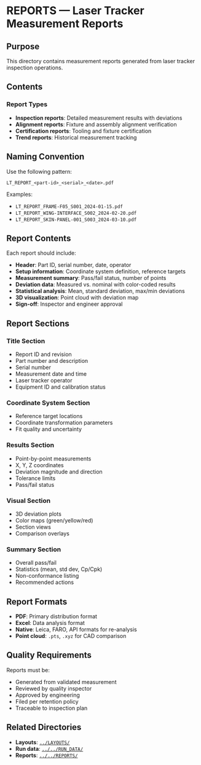 # REPORTS — Laser Tracker Measurement Reports

## Purpose

This directory contains measurement reports generated from laser tracker inspection operations.

## Contents

### Report Types
- **Inspection reports**: Detailed measurement results with deviations
- **Alignment reports**: Fixture and assembly alignment verification
- **Certification reports**: Tooling and fixture certification
- **Trend reports**: Historical measurement tracking

## Naming Convention

Use the following pattern:
```
LT_REPORT_<part-id>_<serial>_<date>.pdf
```

Examples:
- `LT_REPORT_FRAME-F05_S001_2024-01-15.pdf`
- `LT_REPORT_WING-INTERFACE_S002_2024-02-20.pdf`
- `LT_REPORT_SKIN-PANEL-001_S003_2024-03-10.pdf`

## Report Contents

Each report should include:
- **Header**: Part ID, serial number, date, operator
- **Setup information**: Coordinate system definition, reference targets
- **Measurement summary**: Pass/fail status, number of points
- **Deviation data**: Measured vs. nominal with color-coded results
- **Statistical analysis**: Mean, standard deviation, max/min deviations
- **3D visualization**: Point cloud with deviation map
- **Sign-off**: Inspector and engineer approval

## Report Sections

### Title Section
- Report ID and revision
- Part number and description
- Serial number
- Measurement date and time
- Laser tracker operator
- Equipment ID and calibration status

### Coordinate System Section
- Reference target locations
- Coordinate transformation parameters
- Fit quality and uncertainty

### Results Section
- Point-by-point measurements
- X, Y, Z coordinates
- Deviation magnitude and direction
- Tolerance limits
- Pass/fail status

### Visual Section
- 3D deviation plots
- Color maps (green/yellow/red)
- Section views
- Comparison overlays

### Summary Section
- Overall pass/fail
- Statistics (mean, std dev, Cp/Cpk)
- Non-conformance listing
- Recommended actions

## Report Formats

- **PDF**: Primary distribution format
- **Excel**: Data analysis format
- **Native**: Leica, FARO, API formats for re-analysis
- **Point cloud**: `.pts`, `.xyz` for CAD comparison

## Quality Requirements

Reports must be:
- Generated from validated measurement
- Reviewed by quality inspector
- Approved by engineering
- Filed per retention policy
- Traceable to inspection plan

## Related Directories

- **Layouts**: [`../LAYOUTS/`](../LAYOUTS/)
- **Run data**: [`../../RUN_DATA/`](../../RUN_DATA/)
- **Reports**: [`../../REPORTS/`](../../REPORTS/)
